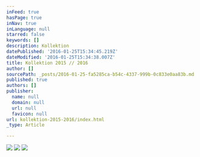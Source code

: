```yaml
---
inFeed: true
hasPage: true
inNav: true
inLanguage: null
starred: false
keywords: []
description: Kollektion
datePublished: '2016-01-25T15:34:45.219Z'
dateModified: '2016-01-25T15:34:38.007Z'
title: Kollektion 2015 // 2016
author: []
sourcePath: _posts/2016-01-25-fa5285ca-b54c-4337-999b-0c833e0aa83b.md
published: true
authors: []
publisher:
  name: null
  domain: null
  url: null
  favicon: null
url: kollektion-2015-2016/index.html
_type: Article

---
```

![](https://s3-us-west-2.amazonaws.com/the-grid-img/p/a171ccea1d3930bca80a7ea7dd26d969850581e2.jpg)
![](https://s3-us-west-2.amazonaws.com/the-grid-img/p/c25745c65ff12b2265d0c5b642833108d0e4e334.jpg)
![](https://the-grid-user-content.s3-us-west-2.amazonaws.com/8788f9b7-1f2b-4b8f-a887-0a6a57607486.jpg)